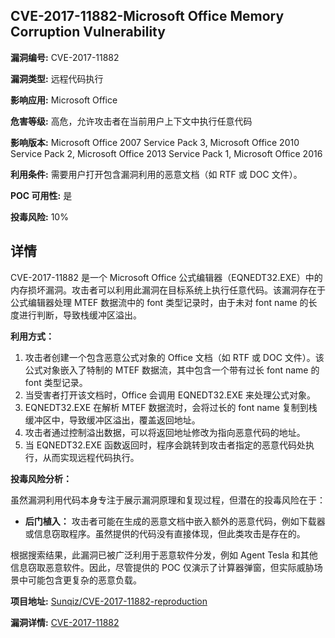 ## CVE-2017-11882-Microsoft Office Memory Corruption Vulnerability

**漏洞编号:** CVE-2017-11882

**漏洞类型:** 远程代码执行

**影响应用:** Microsoft Office

**危害等级:** 高危，允许攻击者在当前用户上下文中执行任意代码

**影响版本:** Microsoft Office 2007 Service Pack 3, Microsoft Office 2010 Service Pack 2, Microsoft Office 2013 Service Pack 1, Microsoft Office 2016

**利用条件:** 需要用户打开包含漏洞利用的恶意文档（如 RTF 或 DOC 文件）。

**POC 可用性:** 是

**投毒风险:** 10%

## 详情

CVE-2017-11882 是一个 Microsoft Office 公式编辑器（EQNEDT32.EXE）中的内存损坏漏洞。攻击者可以利用此漏洞在目标系统上执行任意代码。该漏洞存在于公式编辑器处理 MTEF 数据流中的 font 类型记录时，由于未对 font name 的长度进行判断，导致栈缓冲区溢出。

**利用方式：**

1.  攻击者创建一个包含恶意公式对象的 Office 文档（如 RTF 或 DOC 文件）。该公式对象嵌入了特制的 MTEF 数据流，其中包含一个带有过长 font name 的 font 类型记录。
2.  当受害者打开该文档时，Office 会调用 EQNEDT32.EXE 来处理公式对象。
3.  EQNEDT32.EXE 在解析 MTEF 数据流时，会将过长的 font name 复制到栈缓冲区中，导致缓冲区溢出，覆盖返回地址。
4.  攻击者通过控制溢出数据，可以将返回地址修改为指向恶意代码的地址。
5.  当 EQNEDT32.EXE 函数返回时，程序会跳转到攻击者指定的恶意代码处执行，从而实现远程代码执行。

**投毒风险分析：**

虽然漏洞利用代码本身专注于展示漏洞原理和复现过程，但潜在的投毒风险在于：

*   **后门植入：** 攻击者可能在生成的恶意文档中嵌入额外的恶意代码，例如下载器或信息窃取程序。虽然提供的代码没有直接体现，但此类攻击是存在的。

根据搜索结果，此漏洞已被广泛利用于恶意软件分发，例如 Agent Tesla 和其他信息窃取恶意软件。因此，尽管提供的 POC 仅演示了计算器弹窗，但实际威胁场景中可能包含更复杂的恶意负载。

**项目地址:** [Sunqiz/CVE-2017-11882-reproduction](https://github.com/Sunqiz/CVE-2017-11882-reproduction)

**漏洞详情:** [CVE-2017-11882](https://nvd.nist.gov/vuln/detail/CVE-2017-11882)